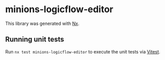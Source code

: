# minions-logicflow-editor

This library was generated with [Nx](https://nx.dev).

## Running unit tests

Run `nx test minions-logicflow-editor` to execute the unit tests via [Vitest](https://vitest.dev/).

